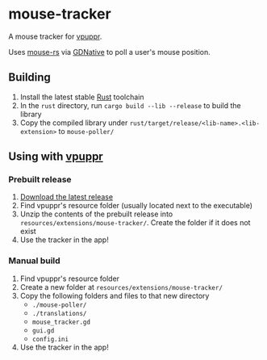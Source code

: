 # mouse-tracker
A mouse tracker for [vpuppr](https://github.com/virtual-puppet-project/vpuppr).

Uses [mouse-rs](https://github.com/AltF02/mouse-rs) via [GDNative](https://docs.godotengine.org/en/stable/tutorials/scripting/gdnative/what_is_gdnative.html) to poll a user's mouse position.

## Building

1. Install the latest stable [Rust](https://www.rust-lang.org/) toolchain
2. In the `rust` directory, run `cargo build --lib --release` to build the library
3. Copy the compiled library under `rust/target/release/<lib-name>.<lib-extension>` to `mouse-poller/`

## Using with [vpuppr](https://github.com/virtual-puppet-project/vpuppr)

### Prebuilt release

1. [Download the latest release](https://github.com/virtual-puppet-project/mouse-tracker/releases)
2. Find vpuppr's resource folder (usually located next to the executable)
3. Unzip the contents of the prebuilt release into `resources/extensions/mouse-tracker/`. Create the folder if it does not exist
4. Use the tracker in the app!

### Manual build

1. Find vpuppr's resource folder
2. Create a new folder at `resources/extensions/mouse-tracker/`
3. Copy the following folders and files to that new directory
    * `./mouse-poller/`
    * `./translations/`
    * `mouse_tracker.gd`
    * `gui.gd`
    * `config.ini`
4. Use the tracker in the app!
